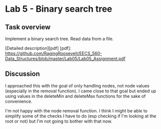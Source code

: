 # Lab 5 - Binary search tree

## Task overview

Implement a binary search tree.  Read data from a file.

[Detailed description][pdf]
[pdf]: https://github.com/RagingRoosevelt/EECS_560-Data_Structures/blob/master/Lab05/Lab05_Assignment.pdf

## Discussion

I approached this with the goal of only handling nodes, not node values (especially in the removal 
function).  I came close to that goal but ended up using values in the deleteMin and deleteMax 
functions for the sake of convenience.

I'm not happy with the node removal function.  I think I might be able to simplify some of the 
checks I have to do (esp checking if I'm looking at the root or not) but I'm not going to bother 
with that now.